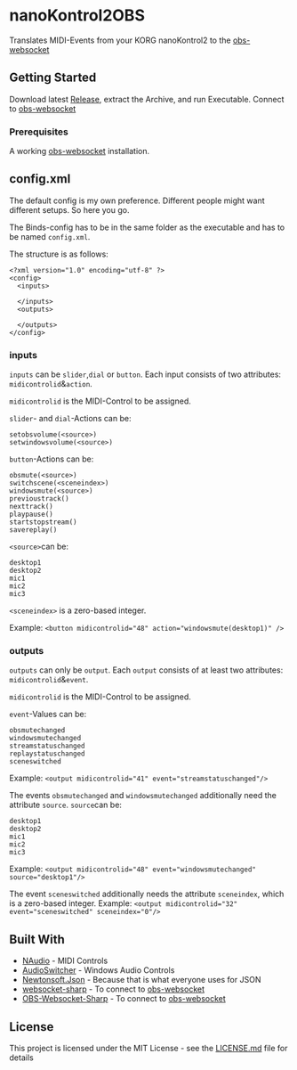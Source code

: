 # nanoKontrol2OBS

Translates MIDI-Events from your KORG nanoKontrol2 to the [obs-websocket](https://github.com/Palakis/obs-websocket)

## Getting Started

Download latest [Release](https://github.com/C9Glax/OBSKorgNanokontrol2/releases), extract the Archive, and run Executable.
Connect to [obs-websocket](https://github.com/Palakis/obs-websocket)

### Prerequisites

A working [obs-websocket](https://github.com/Palakis/obs-websocket) installation.

## config.xml

The default config is my own preference. Different people might want different setups. So here you go.

The Binds-config has to be in the same folder as the executable and has to be named `config.xml`.

The structure is as follows:
```
<?xml version="1.0" encoding="utf-8" ?>
<config>
  <inputs>

  </inputs>
  <outputs>

  </outputs>
</config>
```

### inputs

`inputs` can be	`slider`,`dial` or `button`. Each input consists of two attributes: `midicontrolid`&`action`.

`midicontrolid` is the MIDI-Control to be assigned.

`slider`- and `dial`-Actions can be:
```
setobsvolume(<source>)
setwindowsvolume(<source>)
```
`button`-Actions can be:
```
obsmute(<source>)
switchscene(<sceneindex>)
windowsmute(<source>)
previoustrack()
nexttrack()
playpause()
startstopstream()
savereplay()

```
`<source>`can be:
```
desktop1
desktop2
mic1
mic2
mic3
```
`<sceneindex>` is a zero-based integer.

Example:
`<button midicontrolid="48" action="windowsmute(desktop1)" />`

### outputs

`outputs` can only be `output`. Each `output` consists of at least two attributes: `midicontrolid`&`event`.

`midicontrolid` is the MIDI-Control to be assigned.

`event`-Values can be:
```
obsmutechanged
windowsmutechanged
streamstatuschanged
replaystatuschanged
sceneswitched
```
Example: `<output midicontrolid="41" event="streamstatuschanged"/>`

The events `obsmutechanged` and `windowsmutechanged` additionally need the attribute `source`.
`source`can be:
```
desktop1
desktop2
mic1
mic2
mic3
```
Example: `<output midicontrolid="48" event="windowsmutechanged" source="desktop1"/>`

The event `sceneswitched` additionally needs the attribute `sceneindex`, which is a zero-based integer.
Example: `<output midicontrolid="32" event="sceneswitched" sceneindex="0"/>`

## Built With

* [NAudio](https://github.com/naudio/NAudio) - MIDI Controls
* [AudioSwitcher](https://github.com/xenolightning/AudioSwitcher) - Windows Audio Controls
* [Newtonsoft.Json](https://github.com/JamesNK/Newtonsoft.Json) - Because that is what everyone uses for JSON
* [websocket-sharp](https://github.com/sta/websocket-sharp) - To connect to [obs-websocket](https://github.com/Palakis/obs-websocket)
* [OBS-Websocket-Sharp](https://github.com/C9Glax/OBS-Websocket-Sharp) - To connect to [obs-websocket](https://github.com/Palakis/obs-websocket)

## License

This project is licensed under the MIT License - see the [LICENSE.md](LICENSE.md) file for details
